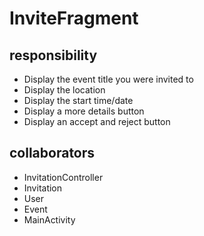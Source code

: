 # InviteFragment
## responsibility
- Display the event title you were invited to
- Display the location
- Display the start time/date
- Display a more details button
- Display an accept and reject button
## collaborators
- InvitationController
- Invitation
- User
- Event
- MainActivity